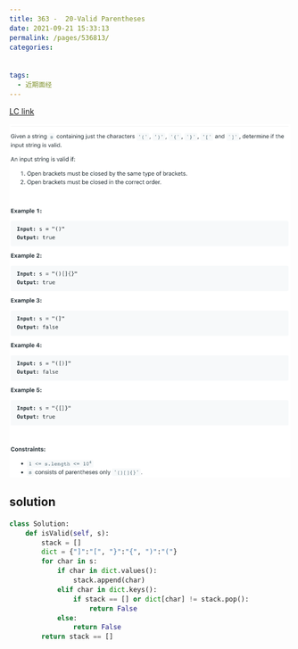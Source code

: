 ```yaml
---
title: 363 -  20-Valid Parentheses
date: 2021-09-21 15:33:13
permalink: /pages/536813/
categories:
  

tags:
  - 近期面经
---
```

[LC link](https://leetcode.com/problems/valid-parentheses/)

![](https://raw.githubusercontent.com/emmableu/image/master/20-0.png)

## solution
```python
class Solution:
    def isValid(self, s):
        stack = []
        dict = {"]":"[", "}":"{", ")":"("}
        for char in s:
            if char in dict.values():
                stack.append(char)
            elif char in dict.keys():
                if stack == [] or dict[char] != stack.pop():
                    return False
            else:
                return False
        return stack == []
```
